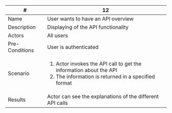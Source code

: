 <table>
  <thead>
<tr>
<th>#</th>
<th>12</th>
</tr>
</thead>
<tbody>
  <tr>
    <td>Name</td>
    <td>
    User wants to have an API overview
    </td>
  </tr>
  <tr>
    <td>Description</td>
    <td>
    Displaying of the API functionality
    </td>
  </tr>
  <tr>
    <td>Actors</td>
    <td>
    All users
    </td>
  </tr>
  <tr>
    <td>Pre-Conditions</td>
    <td>
    User is authenticated
    </td>
  </tr>
  <tr>
    <td>Scenario</td>
    <td>
    <ol>
        <li>Actor invokes the API call to get the information about the API</li>
        <li>The information is returned in a specified format</li>
    </ol>
    </td>
  </tr>
  <tr>
    <td>Results</td>
    <td>
    Actor can see the explanations of the different API calls
    </td>
  </tr>

</tbody>
</table>
